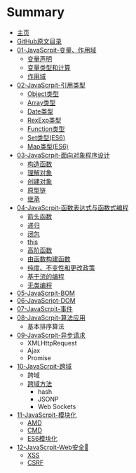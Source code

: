# Summary

* [主页](README.md)
* [GitHub原文目录](INDEX.md)
* [01-JavaScrpit-变量、作用域](01/README.md)
  * [变量声明](01/bian-liang-sheng-ming.md)
  * [变量类型和计算](01/bian-liang-lei-xing-he-ji-suan.md)
  * [作用域](01/zuo-yong-yu.md)
* [02-JavaScrpit-引用类型](02/README.md)
  * [Object类型](02/objectlei-xing.md)
  * [Array类型](02/arraylei-xing.md)
  * [Date类型](02/datelei-xing.md)
  * [RexExp类型](02/rexexplei-xing.md)
  * [Function类型](02/functionlei-xing.md)
  * [Set类型\(ES6\)](02/setlei-578b28-es6.md)
  * [Map类型\(ES6\)](02/maplei-578b28-es6.md)
* [03-JavaScrpit-面向对象程序设计](03/README.md)
  * [构造函数](03/gou-zao-han-shu.md)
  * [理解对象](03/li-jie-dui-xiang.md)
  * [创建对象](03/chuang-jian-dui-xiang.md)
  * [原型链](03/yuan-xing-lian.md)
  * [继承](03/ji-cheng.md)
* [04-JavaScrpit-函数表达式与函数式编程](04/README.md)
  * [箭头函数](04/jian-tou-han-shu.md)
  * [递归](04/di-gui.md)
  * [闭包](04/bi-bao.md)
  * [this](04/this.md)
  * [高阶函数](04/gao-jie-han-shu.md)
  * [由函数构建函数](04/you-han-shu-gou-jian-han-shu.md)
  * [纯度、不变性和更改政策](04/chun-du-3001-bu-bian-xing-he-geng-gai-zheng-ce.md)
  * [基于流的编程](04/ji-yu-liu-de-bian-cheng.md)
  * [无类编程](04/wu-lei-bian-cheng.md)
* [05-JavaScrpit-BOM](05/README.md)
* [06-JavaScript-DOM](06/README.md)
* [07-JavaScrpit-事件](07/README.md)
* [08-JavaScrpit-算法应用](08/README.md)
  * 基本排序算法
* [09-JavaScrpit-异步请求](09/README.md)
  * XMLHttpRequest
  * Ajax
  * Promise
* [10-JavaScrpit-跨域](10/README.md)
  * 跨域
  * [跨域方法](10-javascrpitkua-yu/kua-yu-fang-fa.md)
    * hash
    * JSONP
    * Web Sockets
* [11-JavaScrpit-模块化](11/README.md)
  * [AMD](11/amd.md)
  * [CMD](11/cmd.md)
  * [ES6模块化](11/es6mo-kuai-hua.md)
* [12-JavaScrpit-Web安全🔐](12/README.md)
  * [XSS](12/xss.md)
  * [CSRF](12/csrf.md)

